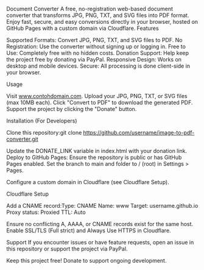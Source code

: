 Document Converter
A free, no-registration web-based document converter that transforms JPG, PNG, TXT, and SVG files into PDF format. Enjoy fast, secure, and easy conversions directly in your browser, hosted on GitHub Pages with a custom domain via Cloudflare.
Features

Supported Formats: Convert JPG, PNG, TXT, and SVG files to PDF.
No Registration: Use the converter without signing up or logging in.
Free to Use: Completely free with no hidden costs.
Donation Support: Help keep the project free by donating via PayPal.
Responsive Design: Works on desktop and mobile devices.
Secure: All processing is done client-side in your browser.

Usage

Visit www.contohdomain.com.
Upload your JPG, PNG, TXT, or SVG files (max 10MB each).
Click "Convert to PDF" to download the generated PDF.
Support the project by clicking the "Donate" button.

Installation (For Developers)

Clone this repository:git clone https://github.com/username/image-to-pdf-converter.git


Update the DONATE_LINK variable in index.html with your donation link.
Deploy to GitHub Pages:
Ensure the repository is public or has GitHub Pages enabled.
Set the branch to main and folder to / (root) in Settings > Pages.


Configure a custom domain in Cloudflare (see Cloudflare Setup).

Cloudflare Setup

Add a CNAME record:Type: CNAME
Name: www
Target: username.github.io
Proxy status: Proxied
TTL: Auto


Ensure no conflicting A, AAAA, or CNAME records exist for the same host.
Enable SSL/TLS (Full strict) and Always Use HTTPS in Cloudflare.

Support
If you encounter issues or have feature requests, open an issue in this repository or support the project via PayPal.

Keep this project free! Donate to support ongoing development.
